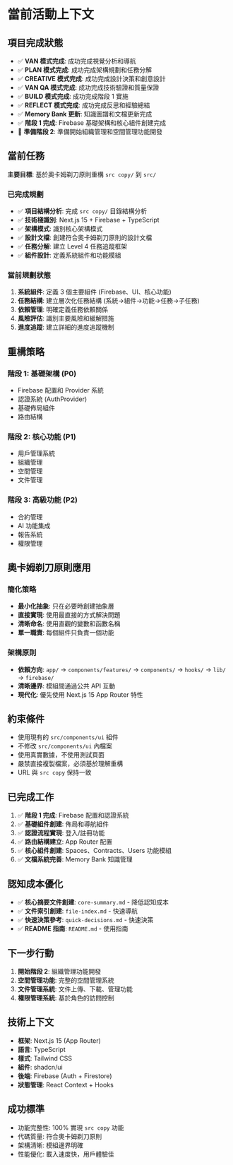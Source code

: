 # 當前活動上下文

## 項目完成狀態
- ✅ **VAN 模式完成**: 成功完成視覺分析和導航
- ✅ **PLAN 模式完成**: 成功完成架構規劃和任務分解
- ✅ **CREATIVE 模式完成**: 成功完成設計決策和創意設計
- ✅ **VAN QA 模式完成**: 成功完成技術驗證和質量保證
- ✅ **BUILD 模式完成**: 成功完成階段 1 實施
- ✅ **REFLECT 模式完成**: 成功完成反思和經驗總結
- ✅ **Memory Bank 更新**: 知識圖譜和文檔更新完成
- ✅ **階段 1 完成**: Firebase 基礎架構和核心組件創建完成
- 🔄 **準備階段 2**: 準備開始組織管理和空間管理功能開發

## 當前任務
**主要目標**: 基於奧卡姆剃刀原則重構 `src copy/` 到 `src/`

### 已完成規劃
- ✅ **項目結構分析**: 完成 `src copy/` 目錄結構分析
- ✅ **技術棧識別**: Next.js 15 + Firebase + TypeScript
- ✅ **架構模式**: 識別核心架構模式
- ✅ **設計文檔**: 創建符合奧卡姆剃刀原則的設計文檔
- ✅ **任務分解**: 建立 Level 4 任務追蹤框架
- ✅ **組件設計**: 定義系統組件和功能模組

### 當前規劃狀態
1. **系統組件**: 定義 3 個主要組件 (Firebase、UI、核心功能)
2. **任務結構**: 建立層次化任務結構 (系統→組件→功能→任務→子任務)
3. **依賴管理**: 明確定義任務依賴關係
4. **風險評估**: 識別主要風險和緩解措施
5. **進度追蹤**: 建立詳細的進度追蹤機制

## 重構策略

### 階段 1: 基礎架構 (P0)
- Firebase 配置和 Provider 系統
- 認證系統 (AuthProvider)
- 基礎佈局組件
- 路由結構

### 階段 2: 核心功能 (P1)
- 用戶管理系統
- 組織管理
- 空間管理
- 文件管理

### 階段 3: 高級功能 (P2)
- 合約管理
- AI 功能集成
- 報告系統
- 權限管理

## 奧卡姆剃刀原則應用

### 簡化策略
- **最小化抽象**: 只在必要時創建抽象層
- **直接實現**: 使用最直接的方式解決問題
- **清晰命名**: 使用直觀的變數和函數名稱
- **單一職責**: 每個組件只負責一個功能

### 架構原則
- **依賴方向**: `app/` → `components/features/` → `components/` → `hooks/` → `lib/` → `firebase/`
- **清晰邊界**: 模組間通過公共 API 互動
- **現代化**: 優先使用 Next.js 15 App Router 特性

## 約束條件
- 使用現有的 `src/components/ui` 組件
- 不修改 `src/components/ui` 內檔案
- 使用真實數據，不使用測試頁面
- 嚴禁直接複製檔案，必須基於理解重構
- URL 與 `src copy` 保持一致

## 已完成工作
1. ✅ **階段 1 完成**: Firebase 配置和認證系統
2. ✅ **基礎組件創建**: 佈局和導航組件
3. ✅ **認證流程實現**: 登入/註冊功能
4. ✅ **路由結構建立**: App Router 配置
5. ✅ **核心組件創建**: Spaces、Contracts、Users 功能模組
6. ✅ **文檔系統完善**: Memory Bank 知識管理

## 認知成本優化
- ✅ **核心摘要文件創建**: `core-summary.md` - 降低認知成本
- ✅ **文件索引創建**: `file-index.md` - 快速導航
- ✅ **快速決策參考**: `quick-decisions.md` - 快速決策
- ✅ **README 指南**: `README.md` - 使用指南

## 下一步行動
1. **開始階段 2**: 組織管理功能開發
2. **空間管理功能**: 完整的空間管理系統
3. **文件管理系統**: 文件上傳、下載、管理功能
4. **權限管理系統**: 基於角色的訪問控制

## 技術上下文
- **框架**: Next.js 15 (App Router)
- **語言**: TypeScript
- **樣式**: Tailwind CSS
- **組件**: shadcn/ui
- **後端**: Firebase (Auth + Firestore)
- **狀態管理**: React Context + Hooks

## 成功標準
- 功能完整性: 100% 實現 `src copy` 功能
- 代碼質量: 符合奧卡姆剃刀原則
- 架構清晰: 模組邊界明確
- 性能優化: 載入速度快，用戶體驗佳